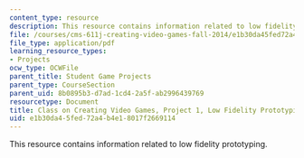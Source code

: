 ```yaml
---
content_type: resource
description: This resource contains information related to low fidelity prototyping.
file: /courses/cms-611j-creating-video-games-fall-2014/e1b30da45fed72a4b4e18017f2669114_MITCMS_611JF14_project1.pdf
file_type: application/pdf
learning_resource_types:
- Projects
ocw_type: OCWFile
parent_title: Student Game Projects
parent_type: CourseSection
parent_uid: 8b0895b3-d7ad-1cd4-2a5f-ab2996439769
resourcetype: Document
title: Class on Creating Video Games, Project 1, Low Fidelity Prototyping
uid: e1b30da4-5fed-72a4-b4e1-8017f2669114
---
```

This resource contains information related to low fidelity prototyping.